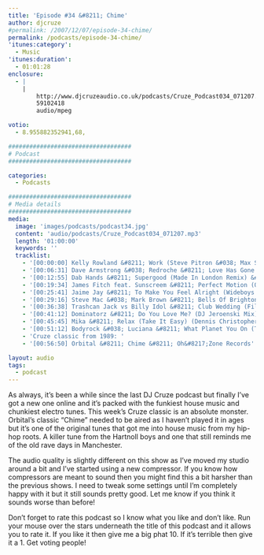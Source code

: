 ```yaml
---
title: 'Episode #34 &#8211; Chime'
author: djcruze
#permalink: /2007/12/07/episode-34-chime/
permalink: /podcasts/episode-34-chime/
'itunes:category':
  - Music
'itunes:duration':
  - 01:01:28
enclosure:
  - |
    |
        http://www.djcruzeaudio.co.uk/podcasts/Cruze_Podcast034_071207.mp3
        59102418
        audio/mpeg

votio:
  - 8.955882352941,68,

###################################
# Podcast
###################################

categories:
  - Podcasts

###################################
# Media details
###################################
media:
  image: 'images/podcasts/podcast34.jpg'
  content: 'audio/podcasts/Cruze_Podcast034_071207.mp3'
  length: '01:00:00'
  keywords: ''
  tracklist:
    - '[00:00:00] Kelly Rowland &#8211; Work (Steve Pitron &#038; Max Sanna Extended Remix) &#8211; RCA'
    - '[00:06:31] Dave Armstrong &#038; Redroche &#8211; Love Has Gone (Wez Clarke Remix) &#8211; Hed Kandi'
    - '[00:12:55] Dab Hands &#8211; Supergood (Made In London Remix) &#8211; Gusto'
    - '[00:19:34] James Fitch feat. Sunscreem &#8211; Perfect Motion (Original Mix) &#8211; Cayenne Recordings'
    - '[00:25:41] Jaime Jay &#8211; To Make You Feel Alright (Wideboys Smash N Grab Dub Mix) &#8211; White'
    - '[00:29:16] Steve Mac &#038; Mark Brown &#8211; Bells Of Brighton &#8211; CR2 Records'
    - '[00:36:38] Trashcan Jack vs Billy Idol &#8211; Club Wedding (Filthy Rich Dub) &#8211; Frenetic'
    - '[00:41:12] Dominatorz &#8211; Do You Love Me? (DJ Jeroenski Mix) &#8211; Loaded'
    - '[00:45:45] Mika &#8211; Relax (Take It Easy) (Dennis Christopher Remix) &#8211; Casablanca'
    - '[00:51:12] Bodyrock &#038; Luciana &#8211; What Planet You On (The Slacksons Mix) &#8211; Phonetic'
    - 'Cruze classic from 1989: '
    - '[00:56:50] Orbital &#8211; Chime &#8211; Oh&#8217;Zone Records'

layout: audio
tags:
  - podcast
---
```


As always, it&#8217;s been a while since the last DJ Cruze podcast but finally I&#8217;ve got a new one online and it&#8217;s packed with the funkiest house music and chunkiest electro tunes. This week&#8217;s Cruze classic is an absolute monster. Orbital&#8217;s classic &#8220;Chime&#8221; needed to be aired as I haven&#8217;t played it in ages but it&#8217;s one of the original tunes that got me into house music from my hip-hop roots. A killer tune from the Hartnoll boys and one that still reminds me of the old rave days in Manchester.

The audio quality is slightly different on this show as I&#8217;ve moved my studio around a bit and I&#8217;ve started using a new compressor. If you know how compressors are meant to sound then you might find this a bit harsher than the previous shows. I need to tweak some settings until I&#8217;m completely happy with it but it still sounds pretty good. Let me know if you think it sounds worse than before!

Don&#8217;t forget to rate this podcast so I know what you like and don&#8217;t like. Run your mouse over the stars underneath the title of this podcast and it allows you to rate it. If you like it then give me a big phat 10. If it&#8217;s terrible then give it a 1. Get voting people!

[1]: http://www.djcruze.co.uk/cms/wp-content/DownloadButton.gif
[2]: http://www.djcruzeaudio.co.uk/podcasts/Cruze_Podcast034_071207.mp3
